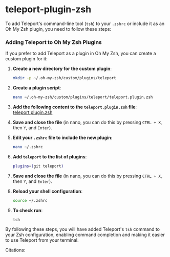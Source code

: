 # teleport-plugin-zsh

To add Teleport's command-line tool (`tsh`) to your `.zshrc` or include it as an Oh My Zsh plugin, you need to follow these steps:

### Adding Teleport to Oh My Zsh Plugins

If you prefer to add Teleport as a plugin in Oh My Zsh, you can create a custom plugin for it:

1. **Create a new directory for the custom plugin**:
   ```sh
   mkdir -p ~/.oh-my-zsh/custom/plugins/teleport
   ```

2. **Create a plugin script**:
   ```sh
   nano ~/.oh-my-zsh/custom/plugins/teleport/teleport.plugin.zsh
   ```

3. **Add the following content to the `teleport.plugin.zsh` file**:
   [teleport.plugin.zsh](https://gist.github.com/RodCyb3Dev/1a62a370a166284e9ce324c3f384f2c2)

4. **Save and close the file** (in nano, you can do this by pressing `CTRL + X`, then `Y`, and `Enter`).

5. **Edit your `.zshrc` file to include the new plugin**:
   ```sh
   nano ~/.zshrc
   ```

6. **Add `teleport` to the list of plugins**:
   ```sh
   plugins=(git teleport)
   ```

7. **Save and close the file** (in nano, you can do this by pressing `CTRL + X`, then `Y`, and `Enter`).

8. **Reload your shell configuration**:
   ```sh
   source ~/.zshrc
   ```

9. **To check run**:
   ```sh
   tsh
   ```
By following these steps, you will have added Teleport's `tsh` command to your Zsh configuration, enabling command completion and making it easier to use Teleport from your terminal.

Citations:
